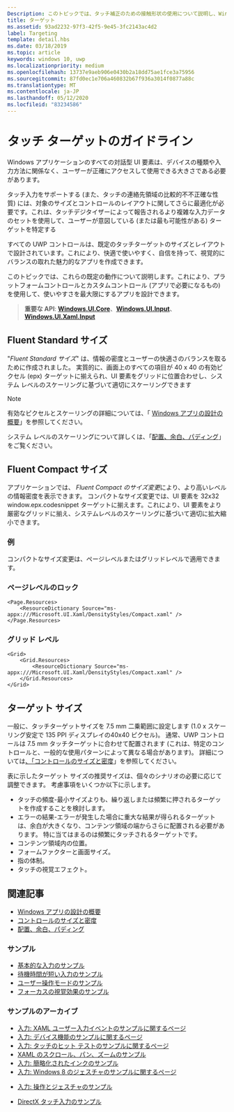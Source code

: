 ```yaml
---
Description: このトピックでは、タッチ補正のための接触形状の使用について説明し、Windows ランタイム アプリでのターゲット設定のベスト プラクティスを紹介します。
title: ターゲット
ms.assetid: 93ad2232-97f3-42f5-9e45-3fc2143ac4d2
label: Targeting
template: detail.hbs
ms.date: 03/18/2019
ms.topic: article
keywords: windows 10, uwp
ms.localizationpriority: medium
ms.openlocfilehash: 13737e9aeb906e0430b2a18dd75ae1fce3a75956
ms.sourcegitcommit: 87fd0ec1e706a460832b67f936a3014f0877a88c
ms.translationtype: MT
ms.contentlocale: ja-JP
ms.lasthandoff: 05/12/2020
ms.locfileid: "83234586"
---
```

# <a name="guidelines-for-touch-targets"></a>タッチ ターゲットのガイドライン

Windows アプリケーションのすべての対話型 UI 要素は、デバイスの種類や入力方法に関係なく、ユーザーが正確にアクセスして使用できる大きさである必要があります。

タッチ入力をサポートする (また、タッチの連絡先領域の比較的不不正確な性質) には、対象のサイズとコントロールのレイアウトに関してさらに最適化が必要です。これは、タッチデジタイザーによって報告されるより複雑な入力データのセットを使用して、ユーザーが意図している (または最も可能性がある) ターゲットを特定する

すべての UWP コントロールは、既定のタッチターゲットのサイズとレイアウトで設計されています。これにより、快適で使いやすく、自信を持って、視覚的にバランスの取れた魅力的なアプリを作成できます。

このトピックでは、これらの既定の動作について説明します。これにより、プラットフォームコントロールとカスタムコントロール (アプリで必要になるもの) を使用して、使いやすさを最大限にするアプリを設計できます。

> **重要な API**: [**Windows.UI.Core**](https://docs.microsoft.com/uwp/api/Windows.UI.Core)、[**Windows.UI.Input**](https://docs.microsoft.com/uwp/api/Windows.UI.Input)、[**Windows.UI.Xaml.Input**](https://docs.microsoft.com/uwp/api/Windows.UI.Xaml.Input)

## <a name="fluent-standard-sizing"></a>Fluent Standard サイズ

"*Fluent Standard サイズ*" は、情報の密度とユーザーの快適さのバランスを取るために作成されました。 実質的に、画面上のすべての項目が 40 x 40 の有効ピクセル (epx) ターゲットに揃えられ、UI 要素をグリッドに位置合わせし、システム レベルのスケーリングに基づいて適切にスケーリングできます

> [!NOTE]
> 有効なピクセルとスケーリングの詳細については、「 [Windows アプリの設計の概要](../basics/design-and-ui-intro.md#effective-pixels-and-scaling)」を参照してください。
>
> システム レベルのスケーリングについて詳しくは、「[配置、余白、パディング](../layout/alignment-margin-padding.md)」をご覧ください。

## <a name="fluent-compact-sizing"></a>Fluent Compact サイズ

アプリケーションでは、 *Fluent Compact のサイズ変更*により、より高いレベルの情報密度を表示できます。 コンパクトなサイズ変更では、UI 要素を 32x32 window.epx.codesnippet ターゲットに揃えます。これにより、UI 要素をより厳密なグリッドに揃え、システムレベルのスケーリングに基づいて適切に拡大縮小できます。

### <a name="examples"></a>例

コンパクトなサイズ変更は、ページレベルまたはグリッドレベルで適用できます。

### <a name="page-level"></a>ページレベルのロック

```xaml
<Page.Resources>
    <ResourceDictionary Source="ms-appx:///Microsoft.UI.Xaml/DensityStyles/Compact.xaml" />
</Page.Resources>
```

### <a name="grid-level"></a>グリッド レベル

```xaml
<Grid>
    <Grid.Resources>
        <ResourceDictionary Source="ms-appx:///Microsoft.UI.Xaml/DensityStyles/Compact.xaml" />
    </Grid.Resources>
</Grid>
```

## <a name="target-size"></a>ターゲット サイズ

一般に、タッチターゲットサイズを 7.5 mm 二乗範囲に設定します (1.0 x スケーリング安定で 135 PPI ディスプレイの40x40 ピクセル)。 通常、UWP コントロールは 7.5 mm タッチターゲットに合わせて配置されます (これは、特定のコントロールと、一般的な使用パターンによって異なる場合があります)。 詳細については[、「コントロールのサイズと密度](../style/spacing.md)」を参照してください。

表に示したターゲット サイズの推奨サイズは、個々のシナリオの必要に応じて調整できます。 考慮事項をいくつか以下に示します。

- タッチの頻度-最小サイズよりも、繰り返しまたは頻繁に押されるターゲットを作成することを検討します。
- エラーの結果-エラーが発生した場合に重大な結果が得られるターゲットは、余白が大きくなり、コンテンツ領域の端からさらに配置される必要があります。 特に当てはまるのは頻繁にタッチされるターゲットです。
- コンテンツ領域内の位置。
- フォームファクターと画面サイズ。
- 指の体制。
- タッチの視覚エフェクト。

## <a name="related-articles"></a>関連記事

- [Windows アプリの設計の概要](../basics/design-and-ui-intro.md)
- [コントロールのサイズと密度](../style/spacing.md)
- [配置、余白、パディング](../layout/alignment-margin-padding.md)

### <a name="samples"></a>サンプル

- [基本的な入力のサンプル](https://github.com/Microsoft/Windows-universal-samples/tree/master/Samples/BasicInput)
- [待機時間が短い入力のサンプル](https://github.com/Microsoft/Windows-universal-samples/tree/master/Samples/LowLatencyInput)
- [ユーザー操作モードのサンプル](https://github.com/Microsoft/Windows-universal-samples/tree/master/Samples/UserInteractionMode)
- [フォーカスの視覚効果のサンプル](https://github.com/Microsoft/Windows-universal-samples/tree/master/Samples/XamlFocusVisuals)

### <a name="archive-samples"></a>サンプルのアーカイブ

- [入力: XAML ユーザー入力イベントのサンプルに関するページ](https://github.com/microsoftarchive/msdn-code-gallery-microsoft/tree/411c271e537727d737a53fa2cbe99eaecac00cc0/Official%20Windows%20Platform%20Sample/Input%20XAML%20user%20input%20events%20sample)
- [入力: デバイス機能のサンプルに関するページ](https://github.com/microsoftarchive/msdn-code-gallery-microsoft/tree/411c271e537727d737a53fa2cbe99eaecac00cc0/Official%20Windows%20Platform%20Sample/Windows%208%20app%20samples/%5BC%23%5D-Windows%208%20app%20samples/C%23/Windows%208%20app%20samples/Input%20Device%20capabilities%20sample%20(Windows%208))
- [入力: タッチのヒット テストのサンプルに関するページ](https://github.com/microsoftarchive/msdn-code-gallery-microsoft/tree/411c271e537727d737a53fa2cbe99eaecac00cc0/Official%20Windows%20Platform%20Sample/Windows%208%20desktop%20samples/%5BC%2B%2B%5D-Windows%208%20desktop%20samples/C%2B%2B/Windows%208%20desktop%20samples/Input%20Touch%20hit%20testing%20sample)
- [XAML のスクロール、パン、ズームのサンプル](https://github.com/microsoftarchive/msdn-code-gallery-microsoft/tree/411c271e537727d737a53fa2cbe99eaecac00cc0/Official%20Windows%20Platform%20Sample/Universal%20Windows%20app%20samples/111487-Universal%20Windows%20app%20samples/XAML%20scrolling%2C%20panning%2C%20and%20zooming%20sample)
- [入力: 簡略化されたインクのサンプル](https://github.com/microsoftarchive/msdn-code-gallery-microsoft/tree/411c271e537727d737a53fa2cbe99eaecac00cc0/Official%20Windows%20Platform%20Sample/Input%20Simplified%20ink%20sample)
- [入力: Windows 8 のジェスチャのサンプルに関するページ](https://docs.microsoft.com/samples/browse/?redirectedfrom=MSDN-samples)
* [入力: 操作とジェスチャのサンプル](https://github.com/microsoftarchive/msdn-code-gallery-microsoft/tree/411c271e537727d737a53fa2cbe99eaecac00cc0/Official%20Windows%20Platform%20Sample/Input%20Gestures%20and%20manipulations%20with%20GestureRecognizer)
- [DirectX タッチ入力のサンプル](https://github.com/microsoftarchive/msdn-code-gallery-microsoft/tree/411c271e537727d737a53fa2cbe99eaecac00cc0/Official%20Windows%20Platform%20Sample/Windows%208%20app%20samples/%5BC%2B%2B%5D-Windows%208%20app%20samples/C%2B%2B/Windows%208%20app%20samples/DirectX%20touch%20input%20sample%20(Windows%208))
